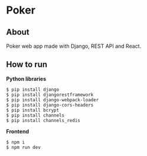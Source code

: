 # Poker

## About
Poker web app made with Django, REST API and React.
## How to run
**Python libraries**
```
$ pip install django
$ pip install djangorestframework
$ pip install django-webpack-loader
$ pip install django-cors-headers
$ pip install bcrypt
$ pip install channels
$ pip install channels_redis
```

**Frontend**
```
$ npm i
$ npm run dev
```